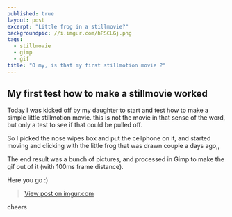 ```yaml
---
published: true
layout: post
excerpt: "Little frog in a stillmovie?"
backgroundpic: //i.imgur.com/hFSCLGj.png
tags: 
  - stillmovie
  - gimp
  - gif
title: "O my, is that my first stillmotion movie ?"
---
```


## My first test how to make a stillmovie worked

Today I was kicked off by my daughter to start and test how to make a simple little stillmotion movie. this is not the movie in that sense of the word, but only a test to see if that could be pulled off. 

So I picked the nose wipes box and put the cellphone on it, and started moving and clicking with the little frog that was drawn couple a days ago,,

The end result was a bunch of pictures, and processed in Gimp to make the gif out of it (with 100ms frame distance).

Here you go :)

<blockquote class="imgur-embed-pub" lang="en" data-id="Du411rr"><a href="//imgur.com/Du411rr">View post on imgur.com</a></blockquote><script async src="//s.imgur.com/min/embed.js" charset="utf-8"></script>

cheers
